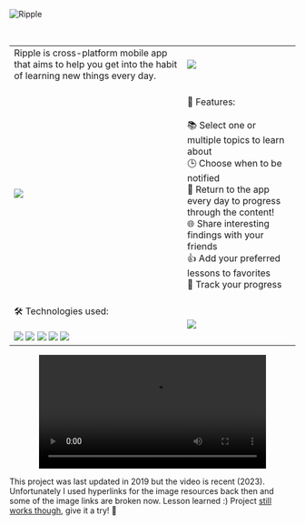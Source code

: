 ![Ripple](https://i.imgur.com/D2hkWTL.png)

<br> 


<div align="center">
    <table >
<!--      <tr>
      <td></td>
      <td></td>
     </tr> -->
     <tr>
       <td>Ripple is cross-platform mobile app that aims to help you get into the habit of learning new things every day.</td>
        <td> <a href="https://app.daily.dev/sunil-9"><img src="https://i.imgur.com/lZgl4aM.jpg"/></a></td>
     </tr>
          <tr>
      <td><img src="https://i.imgur.com/gHdR8z3.jpg/"></td>
      <td><br> 🌟 Features: <br><br>
       📚 Select one or multiple topics to learn about<br>
       🕒 Choose when to be notified<br>
       📅 Return to the app every day to progress through the content!<br>
       🌐 Share interesting findings with your friends<br>
       👍 Add your preferred lessons to favorites<br>
       🚧 Track your progress
       <br><br>
      </td>
     </tr>
          <tr>
      <td>🛠️ Technologies used: <br><br>
      <img src="https://img.shields.io/badge/Angular-DD0031?style=for-the-badge&logo=angular&logoColor=white"/>
          <img src="https://img.shields.io/badge/Ionic-%233880FF.svg?style=for-the-badge&logo=Ionic&logoColor=white"/>
          <img src="https://img.shields.io/badge/typescript-%23007ACC.svg?style=for-the-badge&logo=typescript&logoColor=white"/>
          <img src="https://img.shields.io/badge/sqlite-%2307405e.svg?style=for-the-badge&logo=sqlite&logoColor=white"/>
          <img src="https://img.shields.io/badge/cordova-apache?style=for-the-badge&labelColor=%234cc2e4&color=%234cc2e4"/>
      </td>
      <td><img src="https://i.imgur.com/sK0bcDZ.jpg"/></td>
     </tr>
    </table>
    </div>
<div align="center">
  <video src="https://github.com/mehanix/Ripple/assets/23579982/b376a6ba-1bd2-4e09-a58d-28c48d224464" width="400" />
</div>
<p>This project was last updated in 2019 but the video is recent (2023). Unfortunately I used hyperlinks for the image resources back then and some of the image links are broken now. Lesson learned :) Project <a href="https://github.com/mehanix/Ripple/releases">still works though</a>, give it a try! 🎉 </p> 
